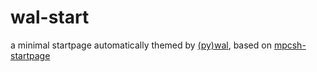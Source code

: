 # wal-start

a minimal startpage automatically themed by [(py)wal](https://github.com/dylanaraps/pywal), based on [mpcsh-startpage](https://github.com/startpages/startpages.github.io/tree/master/startpages/mpcsh-startpage)
